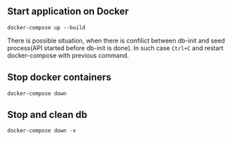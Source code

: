 ## Start application on Docker

`docker-compose up --build`

There is possible situation, when there is confilict between db-init and seed process(API started before db-init is done). In such case `Ctrl+C` and restart docker-compose with previous command.

## Stop docker containers 

`docker-compose down`

## Stop and clean db

`docker-compose down -v`
